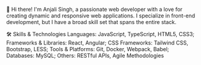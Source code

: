 👋 Hi there! I'm Anjali Singh, a passionate web developer with a love for creating dynamic and responsive web applications. I specialize in front-end development, but I have a broad skill set that spans the entire stack.

🛠️ Skills & Technologies
Languages: JavaScript, TypeScript, HTML5, CSS3;
Frameworks & Libraries: React, Angular;
CSS Frameworks: Tailwind CSS, Bootstrap, LESS;
Tools & Platforms: Git, Docker, Webpack, Babel;
Databases: MySQL;
Others: RESTful APIs, Agile Methodologies
<!---
Anjali1806/Anjali1806 is a ✨ special ✨ repository because its `README.md` (this file) appears on your GitHub profile.
You can click the Preview link to take a look at your changes.
--->
